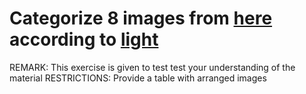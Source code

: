 # Categorize 8 images from [here](https://dylancolestudio.com/avatar-1) according to [light](https://www.youtube.com/watch?v=RG83v_oQ4DY)
REMARK: This exercise is given to test test your understanding of the material 
RESTRICTIONS: Provide a table with arranged images 

